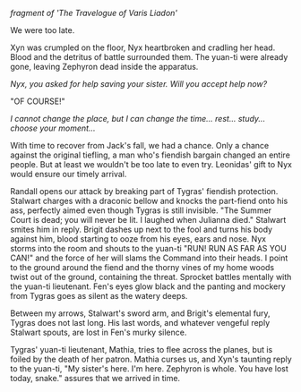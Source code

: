 _fragment of 'The Travelogue of Varis Liadon'_

We were too late.

Xyn was crumpled on the floor, Nyx heartbroken and cradling her head. Blood and
the detritus of battle surrounded them. The yuan-ti were already gone, leaving
Zephyron dead inside the apparatus.

_Nyx, you asked for help saving your sister. Will you accept help now?_

"OF COURSE!"

_I cannot change the place, but I can change the time... rest... study... choose your moment..._

With time to recover from Jack's fall, we had a chance. Only a chance against
the original tiefling, a man who's fiendish bargain changed an entire people.
But at least we wouldn't be too late to even try. Leonidas' gift to Nyx would
ensure our timely arrival.    

Randall opens our attack by breaking part of Tygras' fiendish protection.
Stalwart charges with a draconic bellow and knocks the part-fiend onto his ass,
perfectly aimed even though Tygras is still invisible. "The Summer Court is
dead; you will never be lit. I laughed when Julianna died." Stalwart smites him
in reply. Brigit dashes up next to the fool and turns his body against him,
blood starting to ooze from his eyes, ears and nose. Nyx storms into the room
and shouts to the yuan-ti "RUN! RUN AS FAR AS YOU CAN!" and the force of her
will slams the Command into their heads. I point to the ground around the fiend
and the thorny vines of my home woods twist out of the ground, containing the
threat. Sprocket battles mentally with the yuan-ti lieutenant. Fen's eyes glow
black and the panting and mockery from Tygras goes as silent as the watery
deeps.    

Between my arrows, Stalwart's sword arm, and Brigit's elemental fury, Tygras
does not last long. His last words, and whatever vengeful reply Stalwart spouts,
are lost in Fen's murky silence.

Tygras' yuan-ti lieutenant, Mathia, tries to flee across the planes, but is
foiled by the death of her patron. Mathia curses us, and Xyn's taunting reply to
the yuan-ti, "My sister's here. I'm here. Zephyron is whole. You have lost
today, snake." assures that we arrived in time.
